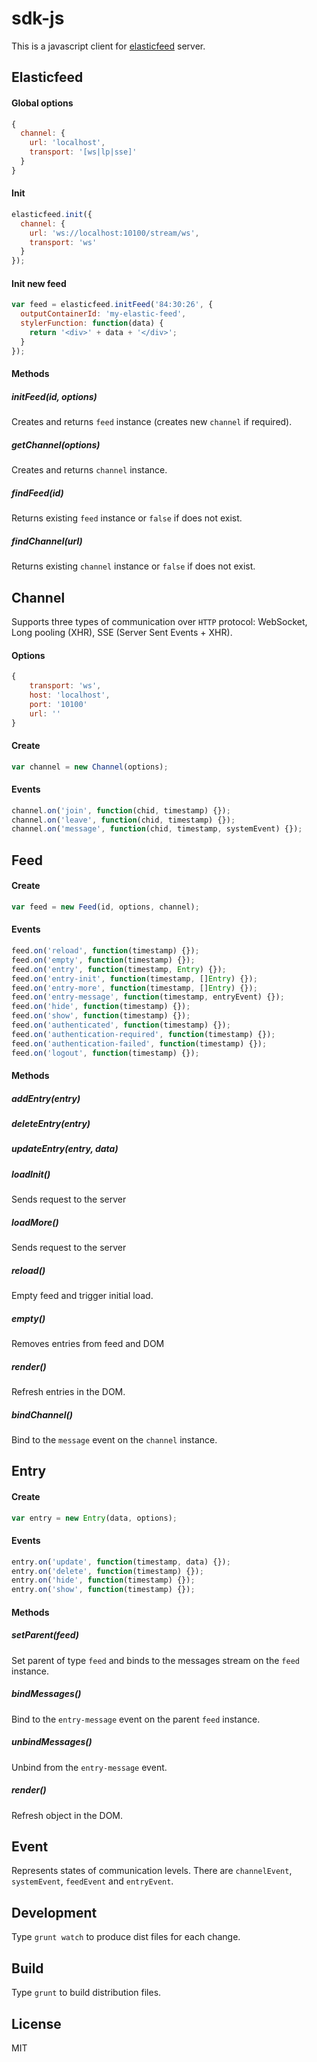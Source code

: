 sdk-js
======

This is a javascript client for [elasticfeed](https://github.com/feedlabs/elasticfeed) server.

Elasticfeed
-----------
#### Global options
```js
{
  channel: {
    url: 'localhost',
    transport: '[ws|lp|sse]'
  }
}
```

#### Init
```js
elasticfeed.init({
  channel: {
    url: 'ws://localhost:10100/stream/ws',
    transport: 'ws'
  }
});
```

#### Init new feed
```js
var feed = elasticfeed.initFeed('84:30:26', {
  outputContainerId: 'my-elastic-feed',
  stylerFunction: function(data) {
    return '<div>' + data + '</div>';
  }
});
```

#### Methods
##### initFeed(id, options)
Creates and returns `feed` instance (creates new `channel` if required).
##### getChannel(options)
Creates and returns `channel` instance.
##### findFeed(id)
Returns existing `feed` instance or `false` if does not exist.
##### findChannel(url)
Returns existing `channel` instance or `false` if does not exist.

Channel
-------
Supports three types of communication over `HTTP` protocol: WebSocket, Long pooling (XHR), SSE (Server Sent Events + XHR).

#### Options
```js
{
    transport: 'ws',
    host: 'localhost',
    port: '10100'
    url: ''
}
```

#### Create
```js
var channel = new Channel(options);
```

#### Events
```js
channel.on('join', function(chid, timestamp) {});
channel.on('leave', function(chid, timestamp) {});
channel.on('message', function(chid, timestamp, systemEvent) {});
```

Feed
----
#### Create
```javascript
var feed = new Feed(id, options, channel);
```

#### Events
```js
feed.on('reload', function(timestamp) {});
feed.on('empty', function(timestamp) {});
feed.on('entry', function(timestamp, Entry) {});
feed.on('entry-init', function(timestamp, []Entry) {});
feed.on('entry-more', function(timestamp, []Entry) {});
feed.on('entry-message', function(timestamp, entryEvent) {});
feed.on('hide', function(timestamp) {});
feed.on('show', function(timestamp) {});
feed.on('authenticated', function(timestamp) {});
feed.on('authentication-required', function(timestamp) {});
feed.on('authentication-failed', function(timestamp) {});
feed.on('logout', function(timestamp) {});
```

#### Methods
##### addEntry(entry)
##### deleteEntry(entry)
##### updateEntry(entry, data)
##### loadInit()
Sends request to the server
##### loadMore()
Sends request to the server
##### reload()
Empty feed and trigger initial load.
##### empty()
Removes entries from feed and DOM
##### render()
Refresh entries in the DOM.
##### bindChannel()
Bind to the `message` event on the `channel` instance.

Entry
-----
#### Create
```js
var entry = new Entry(data, options);
```

#### Events
```js
entry.on('update', function(timestamp, data) {});
entry.on('delete', function(timestamp) {});
entry.on('hide', function(timestamp) {});
entry.on('show', function(timestamp) {});
```

#### Methods
##### setParent(feed)
Set parent of type `feed` and binds to the messages stream on the `feed` instance.
##### bindMessages()
Bind to the `entry-message` event on the parent `feed` instance. 
##### unbindMessages()
Unbind from the `entry-message` event.
##### render()
Refresh object in the DOM.

Event
-----
Represents states of communication levels. There are `channelEvent`, `systemEvent`, `feedEvent` and `entryEvent`.

Development
-----------
Type `grunt watch` to produce dist files for each change.

Build
-----
Type `grunt` to build distribution files.

License
-------
MIT

